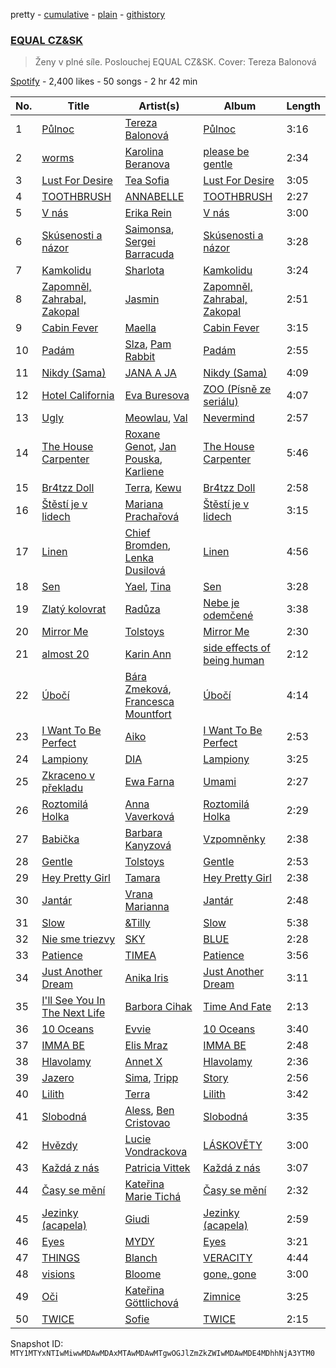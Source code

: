 pretty - [cumulative](/playlists/cumulative/37i9dQZF1DX5jr2ABRSBbi.md) - [plain](/playlists/plain/37i9dQZF1DX5jr2ABRSBbi) - [githistory](https://github.githistory.xyz/mackorone/spotify-playlist-archive/blob/main/playlists/plain/37i9dQZF1DX5jr2ABRSBbi)

### [EQUAL CZ&SK](https://open.spotify.com/playlist/37i9dQZF1DX5jr2ABRSBbi)

> Ženy v plné síle\. Poslouchej EQUAL CZ&SK\. Cover: Tereza Balonová

[Spotify](https://open.spotify.com/user/spotify) - 2,400 likes - 50 songs - 2 hr 42 min

| No. | Title | Artist(s) | Album | Length |
|---|---|---|---|---|
| 1 | [Půlnoc](https://open.spotify.com/track/4A9L4HX1otUuiE6ZX1eJuu) | [Tereza Balonová](https://open.spotify.com/artist/1kEe7RHajwXs74RkMIbAhq) | [Půlnoc](https://open.spotify.com/album/4khu0PnlvU5K2hN1ZgdOvr) | 3:16 |
| 2 | [worms](https://open.spotify.com/track/2gZPnIg5c7lZ5EcPgIqMLB) | [Karolina Beranova](https://open.spotify.com/artist/7qDwporWq9dPHjhV87Mb6W) | [please be gentle](https://open.spotify.com/album/1WQ8GV87JXh1SY5ulROxOr) | 2:34 |
| 3 | [Lust For Desire](https://open.spotify.com/track/48RpTY7ueuWkDLi1JZAQoP) | [Tea Sofia](https://open.spotify.com/artist/29VjAXbeZqPa8PSNxF8Q5W) | [Lust For Desire](https://open.spotify.com/album/1mo8FbKEzqEOFahYHXH2sk) | 3:05 |
| 4 | [TOOTHBRUSH](https://open.spotify.com/track/3GRcpeGpXOX3VmF0NYoNVE) | [ANNABELLE](https://open.spotify.com/artist/6ge7MfOUbSmEvDxOaHeKOm) | [TOOTHBRUSH](https://open.spotify.com/album/379iv9yNVZQ0LnAx7FhgNX) | 2:27 |
| 5 | [V nás](https://open.spotify.com/track/6mwCZC7NGeTIxCEJKoQrDl) | [Erika Rein](https://open.spotify.com/artist/1OPKyDIfV8KG5aLoqJKU9v) | [V nás](https://open.spotify.com/album/4o09bTEhtXMcazEst9OXJu) | 3:00 |
| 6 | [Skúsenosti a názor](https://open.spotify.com/track/2dYe6sLrofRQpJtl7XLbRp) | [Saimonsa](https://open.spotify.com/artist/3nSE4R78cKheOA3EQwUbee), [Sergei Barracuda](https://open.spotify.com/artist/1hwvc8bcyy9ruXXXRLcfko) | [Skúsenosti a názor](https://open.spotify.com/album/5zO7rOzvEJvsMpnQfzhamX) | 3:28 |
| 7 | [Kamkolidu](https://open.spotify.com/track/3LIo1uiJvDB1S6idjdypTg) | [Sharlota](https://open.spotify.com/artist/0ir6ShDLlvv5RHsRzNixny) | [Kamkolidu](https://open.spotify.com/album/3UaLLsu55pvmkxt0OMGISp) | 3:24 |
| 8 | [Zapomněl, Zahrabal, Zakopal](https://open.spotify.com/track/2BDvk1LXJkRnxf1hh6Ljvp) | [Jasmin](https://open.spotify.com/artist/5m53CoCQ0bkn6L4vHvtn80) | [Zapomněl, Zahrabal, Zakopal](https://open.spotify.com/album/64uNm9CNWGAwe72OISGaDQ) | 2:51 |
| 9 | [Cabin Fever](https://open.spotify.com/track/650ROxSrCIsECJKXQolEJS) | [Maella](https://open.spotify.com/artist/5fj7pxTryEpCSP1Fnde8GY) | [Cabin Fever](https://open.spotify.com/album/46bTwJiUtye8iaAIcOi3xm) | 3:15 |
| 10 | [Padám](https://open.spotify.com/track/7kWF1pdrmgUuuhwMHKvIbP) | [Slza](https://open.spotify.com/artist/0BeixPyuDxNBW6ZOo7YimX), [Pam Rabbit](https://open.spotify.com/artist/60jJZhMQOPHeCvoBosXVWU) | [Padám](https://open.spotify.com/album/7E112majOAD25oIIfOtfNu) | 2:55 |
| 11 | [Nikdy \(Sama\)](https://open.spotify.com/track/116V9wwXFQpCkF9zC3hLLn) | [JANA A JA](https://open.spotify.com/artist/5FecktDzLZJ73dHCG5MNWc) | [Nikdy \(Sama\)](https://open.spotify.com/album/2jzG86dF9Tp2eTxq3de4t8) | 4:09 |
| 12 | [Hotel California](https://open.spotify.com/track/2m3w3f8H2MccEOUfdhLvwT) | [Eva Buresova](https://open.spotify.com/artist/2wqjvdaJ8YYyZpJDptlFtu) | [ZOO \(Písně ze seriálu\)](https://open.spotify.com/album/11ozH4GEXtpQpvi9AWprtj) | 4:07 |
| 13 | [Ugly](https://open.spotify.com/track/7GlUBvlcaebiYAPr8RCfIN) | [Meowlau](https://open.spotify.com/artist/5M1GNlTAGojbiOOk20tNh8), [Val](https://open.spotify.com/artist/6AvGish8CbxiuGpbK4wMoa) | [Nevermind](https://open.spotify.com/album/6MzVdDYLRTb6NuX6az3NB2) | 2:57 |
| 14 | [The House Carpenter](https://open.spotify.com/track/3O1FyhJZoQnpW1OLuFTTJs) | [Roxane Genot](https://open.spotify.com/artist/4jO41bgpC8DyhIQKU6bL2P), [Jan Pouska](https://open.spotify.com/artist/5tIqHX7DrdXOfJbY6U7GU6), [Karliene](https://open.spotify.com/artist/6o0tlyxHJhnel5vkFMrdAN) | [The House Carpenter](https://open.spotify.com/album/3Ag5sJJlr90JCTWCyYhtMp) | 5:46 |
| 15 | [Br4tzz Doll](https://open.spotify.com/track/1Eqpu19fGaQgelyx9ye0gU) | [Terra](https://open.spotify.com/artist/1HCRMgwVECDvvNTDcgu1Df), [Kewu](https://open.spotify.com/artist/34Qbxs0clIxZjiDB8bnlyY) | [Br4tzz Doll](https://open.spotify.com/album/2ldwriyEUrEUWTJsM1OEFn) | 2:58 |
| 16 | [Štěstí je v lidech](https://open.spotify.com/track/4yyv9pwIb9S5N0sVQPHQOL) | [Mariana Prachařová](https://open.spotify.com/artist/5t9baqUCNOIZSlxWB14IXV) | [Štěstí je v lidech](https://open.spotify.com/album/7c3MRjAEZwdAEXpY9Tdhru) | 3:15 |
| 17 | [Linen](https://open.spotify.com/track/1eko0b6kZqU7rYxMfeOy9N) | [Chief Bromden](https://open.spotify.com/artist/3P0deXQVCXFzlLH4kMYth7), [Lenka Dusilová](https://open.spotify.com/artist/3VbN94vOm46nI5TTJgnKtI) | [Linen](https://open.spotify.com/album/5fdGPlWPcQVMp92RvTrKsN) | 4:56 |
| 18 | [Sen](https://open.spotify.com/track/6zrTE6TvagdtmAWhrnfXQC) | [Yael](https://open.spotify.com/artist/5TSjeYa1XO0i6b4FVKZYYz), [Tina](https://open.spotify.com/artist/0ZzVyuKOsz1YLpAujWhDWf) | [Sen](https://open.spotify.com/album/4HzKX6bV8nlhlxPWsu0xNJ) | 3:28 |
| 19 | [Zlatý kolovrat](https://open.spotify.com/track/6ialcFeuXk5ScRIH83RPLV) | [Radůza](https://open.spotify.com/artist/4iwfTVBJGGtaCAgy2K0PAd) | [Nebe je odemčené](https://open.spotify.com/album/1a8dD01amRMssvxbeNx64U) | 3:38 |
| 20 | [Mirror Me](https://open.spotify.com/track/15OMPbRzKfZKNDkTFVJMQn) | [Tolstoys](https://open.spotify.com/artist/19eCt7jL2g5BAktLU1KI2J) | [Mirror Me](https://open.spotify.com/album/6y5wzKUDXEUTgJAr8yjB6i) | 2:30 |
| 21 | [almost 20](https://open.spotify.com/track/7qalncJL3kgrFl3puKub1n) | [Karin Ann](https://open.spotify.com/artist/7t7hXBcoQ0dywVEXB0TOYZ) | [side effects of being human](https://open.spotify.com/album/6oJSaG6vnE04zA86rkTAm8) | 2:12 |
| 22 | [Úbočí](https://open.spotify.com/track/5pJzzbzjPgCJrKe394kv8Y) | [Bára Zmeková](https://open.spotify.com/artist/25kg48KQR5IPL7CHQO5QhC), [Francesca Mountfort](https://open.spotify.com/artist/4rvGhMLpsSo6W2UKI1sqDJ) | [Úbočí](https://open.spotify.com/album/5ZB03QZgrrujo158132H2h) | 4:14 |
| 23 | [I Want To Be Perfect](https://open.spotify.com/track/0cfLMh35GyuZne7PNaJIFn) | [Aiko](https://open.spotify.com/artist/4rNUXX8pX47dfwyD6KL2zP) | [I Want To Be Perfect](https://open.spotify.com/album/1LJL5tyy403JxvpgPoSMQD) | 2:53 |
| 24 | [Lampiony](https://open.spotify.com/track/4wXqxa0NBj9pAt6Z9dbxae) | [DIA](https://open.spotify.com/artist/0PsuGDOlfOP2oextgt3x6H) | [Lampiony](https://open.spotify.com/album/73OblXxnh21rQ9KMZNKgng) | 3:25 |
| 25 | [Zkraceno v překladu](https://open.spotify.com/track/3RiYzSJtBvepIaG2kPp7w7) | [Ewa Farna](https://open.spotify.com/artist/6xajh3A5qhxsNffhhBNntC) | [Umami](https://open.spotify.com/album/2jbsQzyMviDICk8oxzMMWy) | 2:27 |
| 26 | [Roztomilá Holka](https://open.spotify.com/track/3I2lMpY9rwDQD9mHtWuqk0) | [Anna Vaverková](https://open.spotify.com/artist/6g9ensOdCVDvhlP4pjrShZ) | [Roztomilá Holka](https://open.spotify.com/album/5o0wvWo4Awr6SSuHoZI0c3) | 2:29 |
| 27 | [Babička](https://open.spotify.com/track/6brcN6QHs2PJTbXNbKZ92H) | [Barbara Kanyzová](https://open.spotify.com/artist/3XTgXJI96qMpTbrwSbTEdo) | [Vzpomněnky](https://open.spotify.com/album/5fp5UTrsmABvoTEKoKRSNS) | 2:38 |
| 28 | [Gentle](https://open.spotify.com/track/3Ct7xzXkaaS36XX2BuoSJh) | [Tolstoys](https://open.spotify.com/artist/19eCt7jL2g5BAktLU1KI2J) | [Gentle](https://open.spotify.com/album/3fiZkPky4bC9GSmEaDY5yp) | 2:53 |
| 29 | [Hey Pretty Girl](https://open.spotify.com/track/6j88qCaGXIGKfO4npS3Zjd) | [Tamara](https://open.spotify.com/artist/3v3uUwstv0JcK3qglgcr4c) | [Hey Pretty Girl](https://open.spotify.com/album/2Fep9sXn34nhBu9nchd1jt) | 2:38 |
| 30 | [Jantár](https://open.spotify.com/track/6jtCo1ziArPzJEtxsNSRDq) | [Vrana Marianna](https://open.spotify.com/artist/0DsfG49VRKY0FmlvS5MtnX) | [Jantár](https://open.spotify.com/album/3ZrYnpwjHYptsx4fIeGtsX) | 2:48 |
| 31 | [Slow](https://open.spotify.com/track/73hWEDICEG0qtXFt8tvHYq) | [&Tilly](https://open.spotify.com/artist/6ywghg7NMnYNOY8HVATu1N) | [Slow](https://open.spotify.com/album/2nnc0uhfe33S2GZzCQjRr7) | 5:38 |
| 32 | [Nie sme triezvy](https://open.spotify.com/track/0S2hh9GRIl6SmJfe24aCrs) | [SKY](https://open.spotify.com/artist/2t9UZylDmWjXRjgbJlSqS5) | [BLUE](https://open.spotify.com/album/5iF5L0NHHOXCU6alL6KKk6) | 2:28 |
| 33 | [Patience](https://open.spotify.com/track/4dRuSzS3c1bYWaqEnuiItC) | [TIMEA](https://open.spotify.com/artist/6r2KeAcGJeDDXmQoFdlcw1) | [Patience](https://open.spotify.com/album/3hxtaqMnSaHmYiuwVeL5eD) | 3:56 |
| 34 | [Just Another Dream](https://open.spotify.com/track/39oWADXTHbyBXMaB9eQ1Uv) | [Anika Iris](https://open.spotify.com/artist/6qwBbYT3f2M1pZ1SKcsBDc) | [Just Another Dream](https://open.spotify.com/album/517LIc9zu3bC3oIqZMgaiF) | 3:11 |
| 35 | [I'll See You In The Next Life](https://open.spotify.com/track/2cWiSlDby0VTldzK7j6wwP) | [Barbora Cihak](https://open.spotify.com/artist/5tkvY8D1HckGsCX6YYKfCy) | [Time And Fate](https://open.spotify.com/album/7aDh92lgDBbFosDaDCgAFg) | 2:13 |
| 36 | [10 Oceans](https://open.spotify.com/track/5FUGMqXyZIv2t06I2R7GJl) | [Evvie](https://open.spotify.com/artist/0aUemj8TRmO7rCYc2xqulu) | [10 Oceans](https://open.spotify.com/album/6XtLw9KEuNFqBjEmccaDrb) | 3:40 |
| 37 | [IMMA BE](https://open.spotify.com/track/64GCdK3N6zXabQjYDJ1cWy) | [Elis Mraz](https://open.spotify.com/artist/4lQRdMcmN530LUAP3fEOkF) | [IMMA BE](https://open.spotify.com/album/2226V954dtuMW9MSb7yDNm) | 2:48 |
| 38 | [Hlavolamy](https://open.spotify.com/track/0mZaxziywLliqJQ0rp6uXG) | [Annet X](https://open.spotify.com/artist/3wTmekbMox022tiwirdy6F) | [Hlavolamy](https://open.spotify.com/album/1i75XX00HoWDAKep3zmzpY) | 2:36 |
| 39 | [Jazero](https://open.spotify.com/track/2NLTNNTLrlIunoHr8KsnUb) | [Sima](https://open.spotify.com/artist/7gQ6tkspAoOOoDaCuVcSwH), [Tripp](https://open.spotify.com/artist/2l7Hqp4yBl3lm1uWUkToYf) | [Story](https://open.spotify.com/album/1ruw77DQdaNwTKFbxUmqvY) | 2:56 |
| 40 | [Lilith](https://open.spotify.com/track/4aNNkD2DuKkq2xT074awc6) | [Terra](https://open.spotify.com/artist/1HCRMgwVECDvvNTDcgu1Df) | [Lilith](https://open.spotify.com/album/6V74Tl5BkFcmjgFzlrXKlS) | 3:42 |
| 41 | [Slobodná](https://open.spotify.com/track/2bMZhixpG9IWJsKiQjN4Fb) | [Aless](https://open.spotify.com/artist/28gzJ4kDOIXfu7viuSINlL), [Ben Cristovao](https://open.spotify.com/artist/1bpca6RQE5kp92pIwPMBE8) | [Slobodná](https://open.spotify.com/album/6cUxNhqrQVgYbuvXKgWJLe) | 3:35 |
| 42 | [Hvězdy](https://open.spotify.com/track/5aLbBRryiQMXIS2ynsPeVE) | [Lucie Vondrackova](https://open.spotify.com/artist/7Fh934KVdTC7ekW6Rqangw) | [LÁSKOVĚTY](https://open.spotify.com/album/7LRUTFVeUAcHcLP4CxratA) | 3:00 |
| 43 | [Každá z nás](https://open.spotify.com/track/5vdAfclJ9hvFP2AYgmBlQT) | [Patricia Vittek](https://open.spotify.com/artist/6wrZoxN06FzISm5GLxIrVD) | [Každá z nás](https://open.spotify.com/album/2LnOCuZCOMnmIKuqp5BCNd) | 3:07 |
| 44 | [Časy se mění](https://open.spotify.com/track/4atsam3P3ITpW0gkb6ogX4) | [Kateřina Marie Tichá](https://open.spotify.com/artist/0WGRcXFn2jyD7Jq6wIHv6O) | [Časy se mění](https://open.spotify.com/album/0OTEueHdGIHC1EGPNrgujI) | 2:32 |
| 45 | [Jezinky \(acapela\)](https://open.spotify.com/track/4XGxWLRQWGfsW3IA1ggJf3) | [Giudi](https://open.spotify.com/artist/1PpVDDj4MkhQlvvYy7SGfj) | [Jezinky \(acapela\)](https://open.spotify.com/album/3EE9GG0IhouS9ufrpJLuxb) | 2:59 |
| 46 | [Eyes](https://open.spotify.com/track/5aCbxCgeHSNYn4LvhgKY6i) | [MYDY](https://open.spotify.com/artist/7GN9rolXcH2J97qcogmz8s) | [Eyes](https://open.spotify.com/album/6zrlMgpHaAOQr8J8s3MZ8P) | 3:21 |
| 47 | [THINGS](https://open.spotify.com/track/2htyExlBInYjE6vp4dnM9P) | [Blanch](https://open.spotify.com/artist/58seNHnaqbR3JSxRVfmerT) | [VERACITY](https://open.spotify.com/album/39Yhu0tuQ9CEhdo9HZWbBe) | 4:44 |
| 48 | [visions](https://open.spotify.com/track/4mOaNoSyocxfaWKvC2b1oU) | [Bloome](https://open.spotify.com/artist/1MexyFD4plwIeJ6F7cb1Wl) | [gone, gone](https://open.spotify.com/album/6WfmAfWuwNS1OyLsnJy6tf) | 3:00 |
| 49 | [Oči](https://open.spotify.com/track/3Mqmll2zjEj2vArurOtewp) | [Kateřina Göttlichová](https://open.spotify.com/artist/2nK6ZgrTbHqR0hvLeCaddq) | [Zimnice](https://open.spotify.com/album/4fSjQwZr5pHDDuWvoSgS7a) | 3:25 |
| 50 | [TWICE](https://open.spotify.com/track/1uKzDQGOo1NHHlgJex5T3X) | [Sofie](https://open.spotify.com/artist/04PFwMAplZyzOerV1UcDMw) | [TWICE](https://open.spotify.com/album/67LmD9W4SNlXKq5cKtf6Br) | 2:15 |

Snapshot ID: `MTY1MTYxNTIwMiwwMDAwMDAxMTAwMDAwMTgwOGJlZmZkZWIwMDAwMDE4MDhhNjA3YTM0`
